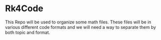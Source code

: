 # Rk4Code
This Repo will be used to organize some math files.  These files will be in
various different code formats and we will need a way to separate them by both
topic and format.   